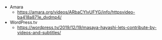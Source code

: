 - Amara
  - https://amara.org/videos/ARbaCYlvUFYG/info/httpsvideo-ba418a871e_dvdmp4/
- WordPress.tv
  - https://wordpress.tv/2019/12/19/masaya-hayashi-lets-contribute-by-videos-and-subtitles/

